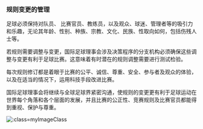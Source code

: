 ### 规则变更的管理

足球必须保持对队员、 比赛官员、教练员，以及观众、球迷、管理者等的吸引力和乐趣，无论其年龄、性别、种族、宗教、文化、民族、性取向如何，包括伤残人士等。

若规则需要调整与变更，国际足球理事会涉及决策程序的分支机构必须确保这些调整与变更有利于足球比赛。这意味着有时潜在的规则调整需要进行测试检验。

每次规则修订都是着眼于比赛的公平、诚信、尊重、安全、参与者及观众的体验，以及在适当的情况下，运用科技手段改进比赛。

国际足球理事会将继续与全球足球界紧密沟通，使规则的变更更有利于足球运动在世界每个角落和各个层面的发展，并且比赛的公正性、竞赛规则及比赛官员都能得到重视、保护与尊重。

![](../vertopal_a6e2a68e5d38415d827a2cae7f5e6c13/media/image8.png ':class=myImageClass')